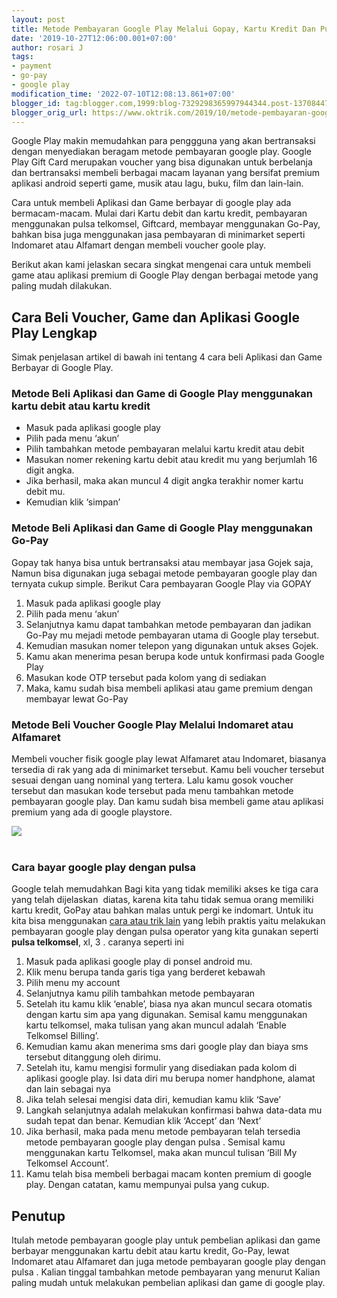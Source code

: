 ```yaml
---
layout: post
title: Metode Pembayaran Google Play Melalui Gopay, Kartu Kredit Dan Pulsa Telkomsel
date: '2019-10-27T12:06:00.001+07:00'
author: rosari J
tags:
- payment
- go-pay
- google play
modification_time: '2022-07-10T12:08:13.861+07:00'
blogger_id: tag:blogger.com,1999:blog-7329298365997944344.post-1370844787354766316
blogger_orig_url: https://www.oktrik.com/2019/10/metode-pembayaran-google-play-melalui.html
---
```


Google Play makin memudahkan para penggguna yang akan bertransaksi 
dengan menyediakan beragam metode pembayaran google play. Google Play 
Gift Card merupakan voucher yang bisa digunakan untuk berbelanja dan 
bertransaksi membeli berbagai macam layanan yang bersifat premium 
aplikasi android seperti game, musik atau lagu, buku, film dan 
lain-lain.


Cara untuk membeli Aplikasi dan Game berbayar di google play ada 
bermacam-macam. Mulai dari Kartu debit dan kartu kredit, pembayaran 
menggunakan pulsa telkomsel, Giftcard, membayar menggunakan Go-Pay, 
bahkan bisa juga menggunakan jasa pembayaran di minimarket seperti 
Indomaret atau Alfamart dengan membeli voucher goole play.


Berikut akan kami jelaskan secara singkat mengenai cara untuk membeli
 game atau aplikasi premium di Google Play dengan berbagai metode yang 
paling mudah dilakukan.

**Cara Beli Voucher, Game dan Aplikasi Google Play Lengkap**
------------------------------------------------------------


Simak penjelasan artikel di bawah ini tentang 4 cara beli Aplikasi dan Game Berbayar di Google Play.


### Metode Beli Aplikasi dan Game di Google Play menggunakan kartu debit atau kartu kredit


* Masuk pada aplikasi google play
* Pilih pada menu ‘akun’
* Pilih tambahkan metode pembayaran melalui kartu kredit atau debit
* Masukan nomer rekening kartu debit atau kredit mu yang berjumlah 16 digit angka.
* Jika berhasil, maka akan muncul 4 digit angka terakhir nomer kartu debit mu.
* Kemudian klik ‘simpan’


### Metode Beli Aplikasi dan Game di Google Play menggunakan Go-Pay


Gopay tak hanya bisa untuk bertransaksi atau membayar jasa Gojek 
saja, Namun bisa digunakan juga sebagai metode pembayaran google play 
dan ternyata cukup simple. Berikut Cara pembayaran Google Play via GOPAY



1. Masuk pada aplikasi google play
2. Pilih pada menu ‘akun’
3. Selanjutnya kamu dapat tambahkan metode pembayaran dan jadikan Go-Pay mu mejadi metode pembayaran utama di Google play tersebut.
4. Kemudian masukan nomer telepon yang digunakan untuk akses Gojek.
5. Kamu akan menerima pesan berupa kode untuk konfirmasi pada Google Play
6. Masukan kode OTP tersebut pada kolom yang di sediakan
7. Maka, kamu sudah bisa membeli aplikasi atau game premium dengan membayar lewat Go-Pay


### Metode Beli Voucher Google Play Melalui Indomaret atau Alfamaret


Membeli voucher fisik google play lewat Alfamaret atau Indomaret, 
biasanya tersedia di rak yang ada di minimarket tersebut. Kamu beli 
voucher tersebut sesuai dengan uang nominal yang tertera. Lalu kamu 
gosok voucher tersebut dan masukan kode tersebut pada menu tambahkan 
metode pembayaran google play. Dan kamu sudah bisa membeli game atau 
aplikasi premium yang ada di google playstore.

[![](https://blogger.googleusercontent.com/img/b/R29vZ2xl/AVvXsEhoVeC2i5ERatSlN8l8uPFXye5HcIBaCGyc2iSf0-zgQbkfH3EYRU6wsh8jS5wK1OOoJiChF1OvQia5JCDGQxkdCQkbXeFl-vXvFnBGgCLRULt7AyXmYiZf1cdsHjjOqEJAzTc-u_dvUkFHsA4D1QvA6r_fFCrjLQCjsZHCWgGa9XMgSNHt_pVB1Ya1xA/w640-h338/you-can-now-buy-google-play-gift-cards-in-7-11-yaww-world-of-buzz-5_640x337-1.jpg)](https://blogger.googleusercontent.com/img/b/R29vZ2xl/AVvXsEhoVeC2i5ERatSlN8l8uPFXye5HcIBaCGyc2iSf0-zgQbkfH3EYRU6wsh8jS5wK1OOoJiChF1OvQia5JCDGQxkdCQkbXeFl-vXvFnBGgCLRULt7AyXmYiZf1cdsHjjOqEJAzTc-u_dvUkFHsA4D1QvA6r_fFCrjLQCjsZHCWgGa9XMgSNHt_pVB1Ya1xA/s640/you-can-now-buy-google-play-gift-cards-in-7-11-yaww-world-of-buzz-5_640x337-1.jpg)  
 
### **Cara bayar google play dengan pulsa**


Google telah memudahkan Bagi kita yang tidak memiliki akses ke tiga 
cara yang telah dijelaskan  diatas, karena kita tahu tidak semua orang 
memiliki kartu kredit, GoPay atau bahkan malas untuk pergi ke indomart. 
Untuk itu kita bisa menggunakan [cara atau trik lain](https://www.oktrik.com/) yang lebih praktis yaitu melakukan pembayaran google play dengan pulsa operator yang kita gunakan seperti  **pulsa telkomsel**, xl, 3 . caranya seperti ini


1. Masuk pada aplikasi google play di ponsel android mu.
2. Klik menu berupa tanda garis tiga yang berderet kebawah
3. Pilih menu my account
4. Selanjutnya kamu pilih tambahkan metode pembayaran
5. Setelah itu kamu klik ‘enable’, biasa nya akan muncul secara 
otomatis dengan kartu sim apa yang digunakan. Semisal kamu menggunakan 
kartu telkomsel, maka tulisan yang akan muncul adalah ‘Enable Telkomsel 
Billing’.
6. Kemudian kamu akan menerima sms dari google play dan biaya sms tersebut ditanggung oleh dirimu.
7. Setelah itu, kamu mengisi formulir yang disediakan pada kolom di 
aplikasi google play. Isi data diri mu berupa nomer handphone, alamat 
dan lain sebagai nya
8. Jika telah selesai mengisi data diri, kemudian kamu klik ‘Save’
9. Langkah selanjutnya adalah melakukan konfirmasi bahwa data-data mu sudah tepat dan benar. Kemudian klik ‘Accept’ dan ‘Next’
10. Jika berhasil, maka pada menu metode pembayaran telah tersedia 
metode pembayaran google play dengan pulsa . Semisal kamu menggunakan 
kartu Telkomsel, maka akan muncul tulisan ‘Bill My Telkomsel Account’.
11. Kamu telah bisa membeli berbagai macam konten premium di google play. Dengan catatan, kamu mempunyai pulsa yang cukup.


Penutup
-------


Itulah metode pembayaran google play untuk pembelian aplikasi dan 
game berbayar menggunakan kartu debit atau kartu kredit, Go-Pay, lewat 
Indomaret atau Alfamaret dan juga metode pembayaran google play dengan 
pulsa . Kalian tinggal tambahkan metode pembayaran yang menurut Kalian 
paling mudah untuk melakukan pembelian aplikasi dan game di google play.

 

 

